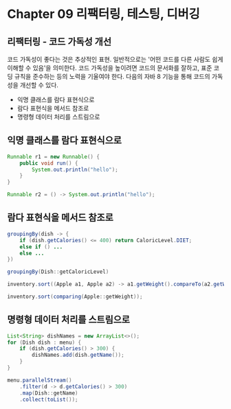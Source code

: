 # Chapter 09 리팩터링, 테스팅, 디버깅

## 리팩터링 - 코드 가독성 개선
코드 가독성이 좋다는 것은 추상적인 표현. 일반적으로는 '어떤 코드를 다른 사람도 쉽게 이해할 수 있음'을 의미한다. 코드 가독성을 높이려면 코드의 문서화를 잘하고, 표준 코딩 규칙을 준수하는 등의 노력을 기울여야 한다. 다음의 자바 8 기능을 통해 코드의 가독성을 개선할 수 있다.

- 익명 클래스를 람다 표현식으로
- 람다 표현식을 메서드 참조로
- 명령형 데이터 처리를 스트림으로

## 익명 클래스를 람다 표현식으로
```java
Runnable r1 = new Runnable() {
	public void run() {
		System.out.println("hello");
	}
}
```

```java
Runnable r2 = () -> System.out.println("hello");
```

## 람다 표현식을 메서드 참조로
```java
groupingBy(dish -> {
	if (dish.getCalories() <= 400) return CaloricLevel.DIET;
	else if () ...
	else ...
})
```

```java
groupingBy(Dish::getCaloricLevel)
```

```java
inventory.sort((Apple a1, Apple a2) -> a1.getWeight().compareTo(a2.getWeight()));
```

```java
inventory.sort(comparing(Apple::getWeight));
```

## 명령형 데이터 처리를 스트림으로
```java
List<String> dishNames = new ArrayList<>();
for (Dish dish : menu) {
	if (dish.getCalories() > 300) {
		dishNames.add(dish.getName());
	}
}
```

```java
menu.parallelStream()
	.filter(d -> d.getCalories() > 300)
	.map(Dish::getName)
	.collect(toList());
```

